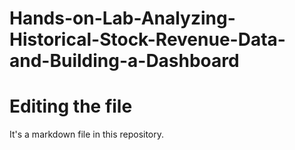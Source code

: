 # Hands-on-Lab-Analyzing-Historical-Stock-Revenue-Data-and-Building-a-Dashboard

# Editing the file

It's a markdown file in this repository.
